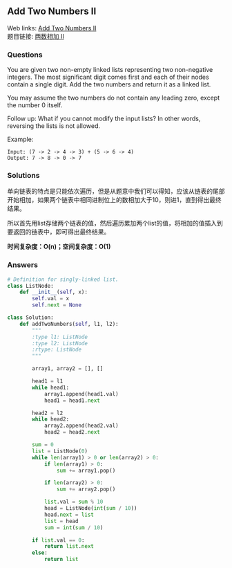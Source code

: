 ## Add Two Numbers II

Web links: [Add Two Numbers II](https://leetcode.com/problems/add-two-numbers-ii/description/)  
题目链接: [两数相加 II](https://leetcode-cn.com/problems/add-two-numbers-ii/description/)

### Questions

You are given two non-empty linked lists representing two non-negative integers. The most significant digit comes first and each of their nodes contain a single digit. Add the two numbers and return it as a linked list.

You may assume the two numbers do not contain any leading zero, except the number 0 itself.

Follow up:
What if you cannot modify the input lists? In other words, reversing the lists is not allowed.

Example:

```
Input: (7 -> 2 -> 4 -> 3) + (5 -> 6 -> 4)
Output: 7 -> 8 -> 0 -> 7
```

### Solutions

单向链表的特点是只能依次遍历，但是从题意中我们可以得知，应该从链表的尾部开始相加，如果两个链表中相同进制位上的数相加大于10，则进1，直到得出最终结果。

所以首先用list存储两个链表的值，然后遍历累加两个list的值，将相加的值插入到要返回的链表中，即可得出最终结果。

**时间复杂度：O(n)；空间复杂度：O(1)**

### Answers

``` python
# Definition for singly-linked list.
class ListNode:
    def __init__(self, x):
        self.val = x
        self.next = None

class Solution:
    def addTwoNumbers(self, l1, l2):
        """
        :type l1: ListNode
        :type l2: ListNode
        :rtype: ListNode
        """

        array1, array2 = [], []

        head1 = l1
        while head1:
            array1.append(head1.val)
            head1 = head1.next

        head2 = l2
        while head2:
            array2.append(head2.val)
            head2 = head2.next

        sum = 0
        list = ListNode(0)
        while len(array1) > 0 or len(array2) > 0:
            if len(array1) > 0:
                sum += array1.pop()

            if len(array2) > 0:
                sum += array2.pop()

            list.val = sum % 10
            head = ListNode(int(sum / 10))
            head.next = list
            list = head
            sum = int(sum / 10)

        if list.val == 0:
            return list.next
        else:
            return list

```